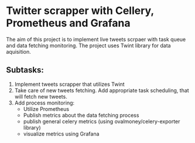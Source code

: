 # Twitter scrapper with Cellery, Prometheus and Grafana

The aim of this project is to implement live tweets scrpaer with task queue and data fetching monitoring. 
The project uses Twint library for data aquisition.

## Subtasks: 

1. Implement tweets scrapper that utilizes Twint
2. Take care of new tweets fetching. Add appropriate task scheduling, that will fetch new tweets. 
4. Add process monitoring:
    - Utilize Prometheus 
    - Publish  metrics about the data fetching process 
    - publish general celery metrics (using ovalmoney/celery-exporter library)
    - visualize metrics using Grafana 